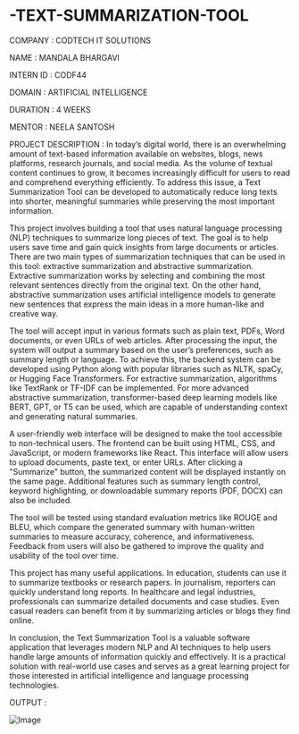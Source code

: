 # -TEXT-SUMMARIZATION-TOOL

  COMPANY : CODTECH IT SOLUTIONS

  NAME : MANDALA BHARGAVI

  INTERN ID : CODF44

  DOMAIN : ARTIFICIAL INTELLIGENCE

  DURATION : 4 WEEKS

  MENTOR : NEELA SANTOSH


PROJECT DESCRIPTION :
In today’s digital world, there is an overwhelming amount of text-based information available on websites, blogs, news platforms, research journals, and social media. As the volume of textual content continues to grow, it becomes increasingly difficult for users to read and comprehend everything efficiently. To address this issue, a Text Summarization Tool can be developed to automatically reduce long texts into shorter, meaningful summaries while preserving the most important information.

This project involves building a tool that uses natural language processing (NLP) techniques to summarize long pieces of text. The goal is to help users save time and gain quick insights from large documents or articles. There are two main types of summarization techniques that can be used in this tool: extractive summarization and abstractive summarization. Extractive summarization works by selecting and combining the most relevant sentences directly from the original text. On the other hand, abstractive summarization uses artificial intelligence models to generate new sentences that express the main ideas in a more human-like and creative way.

The tool will accept input in various formats such as plain text, PDFs, Word documents, or even URLs of web articles. After processing the input, the system will output a summary based on the user’s preferences, such as summary length or language. To achieve this, the backend system can be developed using Python along with popular libraries such as NLTK, spaCy, or Hugging Face Transformers. For extractive summarization, algorithms like TextRank or TF-IDF can be implemented. For more advanced abstractive summarization, transformer-based deep learning models like BERT, GPT, or T5 can be used, which are capable of understanding context and generating natural summaries.

A user-friendly web interface will be designed to make the tool accessible to non-technical users. The frontend can be built using HTML, CSS, and JavaScript, or modern frameworks like React. This interface will allow users to upload documents, paste text, or enter URLs. After clicking a "Summarize" button, the summarized content will be displayed instantly on the same page. Additional features such as summary length control, keyword highlighting, or downloadable summary reports (PDF, DOCX) can also be included.

The tool will be tested using standard evaluation metrics like ROUGE and BLEU, which compare the generated summary with human-written summaries to measure accuracy, coherence, and informativeness. Feedback from users will also be gathered to improve the quality and usability of the tool over time.

This project has many useful applications. In education, students can use it to summarize textbooks or research papers. In journalism, reporters can quickly understand long reports. In healthcare and legal industries, professionals can summarize detailed documents and case studies. Even casual readers can benefit from it by summarizing articles or blogs they find online.

In conclusion, the Text Summarization Tool is a valuable software application that leverages modern NLP and AI techniques to help users handle large amounts of information quickly and effectively. It is a practical solution with real-world use cases and serves as a great learning project for those interested in artificial intelligence and language processing technologies.


OUTPUT :  

![Image](https://github.com/user-attachments/assets/12183f17-270d-4962-b330-17863572c0bc)

